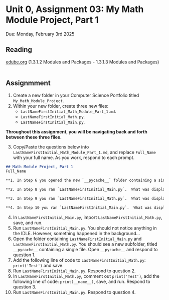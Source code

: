 # Unit 0, Assignment 03: My Math Module Project, Part 1
Due: Monday, February 3rd 2025

## Reading
[edube.org](edube.org) (1.3.1.2 Modules and Packages - 1.3.1.3 Modules and Packages)<br><br>

## Assignmment
1. Create a new folder in your Computer Science Portfolio titled `My_Math_Module_Project`.
2. Within your new folder, create three new files:
    * `LastNameFirstInitial_Math_Module_Part_1.md`.
    * `LastNameFirstInitial_Math.py`. 
    * `LastNameFirstInitial_Main.py`.

**Throughout this assignment, you will be navigating back and forth between these three files.**

3. Copy/Paste the questions below into `LastNameFirstInitial_Math_Module_Part_1.md`, and replace `Full_Name` with your full name.  As you work, respond to each prompt.

```markdown
## Math Module Project, Part 1
Full_Name

**1. In Step 6 you opened the new `__pycache__` folder containing a single file.  The file itself is not read-able by humans, but it has a purpose.  What is the name of the file in `__pycache__` and what is its purpose?**

**2. In Step 8 you ran `LastNameFirstInitial_Main.py`.  What was displayed, and why was it displayed even though `LastNameFirstInitial_Main.py` did not have any print statements?  In general, how do module entities behave upon import?**

**3. In Step 9 you ran `LastNameFirstInitial_Math.py`.  What was displayed?  In general, when **any Python script is run directly**, what will the value of `__name__` be set to?**

**4. In Step 10 you ran `LastNameFirstInitial_Main.py`.  What was displayed?  In general, when **a module is imported** is run directly, what will the value of `__name__` be set to?**

```

4. In `LastNameFirstInitial_Main.py`, import `LastNameFirstInitial_Math.py`, save, and run.
5. Run `LastNameFirstInitial_Main.py`.  You should not notice anything in the IDLE.  However, something happened in the background...  
6. Open the folder containing `LastNameFirstInitial_Main.py` and `LastNameFirstInitial_Math.py`.  You should see a new subfolder, titled `__pycache__` containing a single file.  Open `__pycache__` and respond to question 1.
7. Add the following line of code to `LastNameFirstInitial_Math.py`: `print('Test')` and save.
8. Run `LastNameFirstInitial_Main.py`.  Respond to question 2.
9. In `LastNameFirstInitial_Math.py`, comment out `print('Test')`, add the following line of code: `print(__name__)`, save, and run.  Respond to question 3.
10. Run `LastNameFirstInitial_Main.py`.  Respond to question 4.
